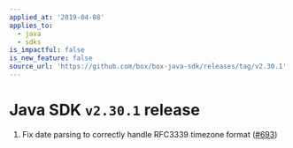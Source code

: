 ```yaml
---
applied_at: '2019-04-08'
applies_to:
  - java
  - sdks
is_impactful: false
is_new_feature: false
source_url: 'https://github.com/box/box-java-sdk/releases/tag/v2.30.1'
---
```


# Java SDK `v2.30.1` release

1. Fix date parsing to correctly handle RFC3339 timezone format ([#693](https://github.com/box/box-java-sdk/pull/693))